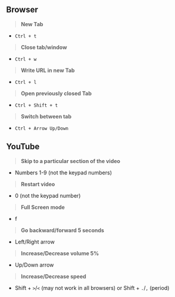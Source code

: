 ## Browser

> **New Tab**
- `Ctrl + t`

> **Close tab/window**
- `Ctrl + w`

> **Write URL in new Tab**
- `Ctrl + l`

> **Open previously closed Tab**
- `Ctrl + Shift + t`

> **Switch between tab**
- `Ctrl + Arrow Up/Down`


## YouTube

> **Skip to a particular section of the video**
- Numbers 1-9 (not the keypad numbers)

> **Restart video**
- 0 (not the keypad number)

> **Full Screen mode**
- f

> **Go backward/forward 5 seconds**
- Left/Right arrow

> **Increase/Decrease volume 5%**
- Up/Down arrow

> **Increase/Decrease speed**
- Shift + `>`/`<` (may not work in all browsers) or Shift + `.`/`,` (period)
